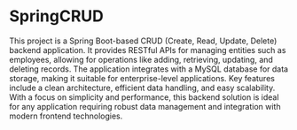 # SpringCRUD
 This project is a Spring Boot-based CRUD (Create, Read, Update, Delete) backend application. It provides RESTful APIs for managing entities such as employees, allowing for operations like adding, retrieving, updating, and deleting records. The application integrates with a MySQL database for data storage, making it suitable for enterprise-level applications. Key features include a clean architecture, efficient data handling, and easy scalability. With a focus on simplicity and performance, this backend solution is ideal for any application requiring robust data management and integration with modern frontend technologies.
